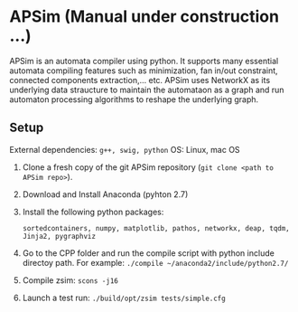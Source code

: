 # APSim (Manual under construction ...)

APSim is an automata compiler using python. It supports many essential automata compiling features such as minimization, fan in/out constraint, connected components extraction,... etc.
APSim uses NetworkX as its underlying data straucture to maintain the automataon as a graph and run automaton processing algorithms to reshape the underlying graph.

Setup
-----

External dependencies: `g++, swig, python`
OS: Linux, mac OS

1. Clone a fresh copy of the git APSim repository (`git clone <path to APSim repo>`).

2. Download and Install Anaconda (pyhton 2.7)

3. Install the following python packages:

    `sortedcontainers, numpy, matplotlib, pathos, networkx, deap, tqdm, Jinja2, pygraphviz`

4. Go to the CPP folder and run the compile script with python include directoy path. For example:
    `./compile ~/anaconda2/include/python2.7/`

5. Compile zsim: `scons -j16`

6. Launch a test run: `./build/opt/zsim tests/simple.cfg`

